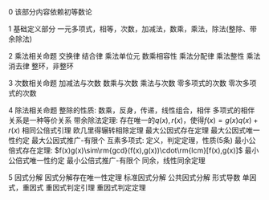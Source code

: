 0 该部分内容依赖初等数论

1 基础定义部分
一元多项式，相等，次数，加减法，数乘，乘法，除法(整除、带余除法)

2 乘法相关命题
交换律
结合律
乘法单位元
数乘相容性
乘法分配律
乘法整性
乘法消去律
整环，非整环

3 次数相关命题
加减法与次数
数乘与次数
乘法与次数
零多项式的次数
零次多项式的次数

4 除法相关命题
整除的性质: 数乘，反身，传递，线性组合，相伴
多项式的相伴关系是一种等价关系
带余除法定理: 存在唯一的$q(x),r(x)$，使得$f(x)=g(x)q(x)+r(x)$
相同公倍式引理
欧几里得辗转相除定理
最大公因式存在定理
最大公因式唯一性约定
最大公因式推广-有限个
互素多项式: 定义，判定定理，性质(5条)
最小公倍式存在定理: $f(x)g(x)\sim\rm{gcd}(f(x),g(x))\cdot\rm{lcm}[f(x),g(x)]$
最小公倍式唯一性约定
最小公倍式推广-有限个
同余，线性同余定理

5 因式分解
因式分解存在唯一性定理
标准因式分解
公共因式分解
形式导数
单因式，重因式
重因式判定引理
重因式判定定理